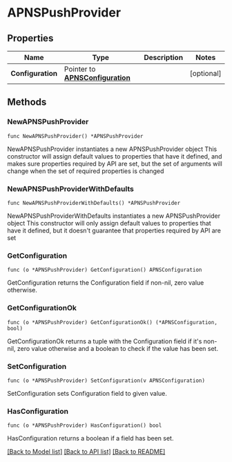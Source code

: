 # APNSPushProvider

## Properties

Name | Type | Description | Notes
------------ | ------------- | ------------- | -------------
**Configuration** | Pointer to [**APNSConfiguration**](APNSConfiguration.md) |  | [optional] 

## Methods

### NewAPNSPushProvider

`func NewAPNSPushProvider() *APNSPushProvider`

NewAPNSPushProvider instantiates a new APNSPushProvider object
This constructor will assign default values to properties that have it defined,
and makes sure properties required by API are set, but the set of arguments
will change when the set of required properties is changed

### NewAPNSPushProviderWithDefaults

`func NewAPNSPushProviderWithDefaults() *APNSPushProvider`

NewAPNSPushProviderWithDefaults instantiates a new APNSPushProvider object
This constructor will only assign default values to properties that have it defined,
but it doesn't guarantee that properties required by API are set

### GetConfiguration

`func (o *APNSPushProvider) GetConfiguration() APNSConfiguration`

GetConfiguration returns the Configuration field if non-nil, zero value otherwise.

### GetConfigurationOk

`func (o *APNSPushProvider) GetConfigurationOk() (*APNSConfiguration, bool)`

GetConfigurationOk returns a tuple with the Configuration field if it's non-nil, zero value otherwise
and a boolean to check if the value has been set.

### SetConfiguration

`func (o *APNSPushProvider) SetConfiguration(v APNSConfiguration)`

SetConfiguration sets Configuration field to given value.

### HasConfiguration

`func (o *APNSPushProvider) HasConfiguration() bool`

HasConfiguration returns a boolean if a field has been set.


[[Back to Model list]](../README.md#documentation-for-models) [[Back to API list]](../README.md#documentation-for-api-endpoints) [[Back to README]](../README.md)


